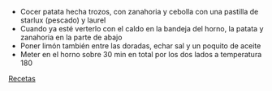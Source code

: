 * Cocer patata hecha trozos, con zanahoria y cebolla con una pastilla de starlux (pescado) y laurel
* Cuando ya esté verterlo con el caldo en la bandeja del horno, la patata y zanahoria en la parte de abajo
* Poner limón también entre las doradas, echar sal y un poquito de aceite
* Meter en el horno sobre 30 min en total por los dos lados a temperatura 180

[Recetas](./README.md)

